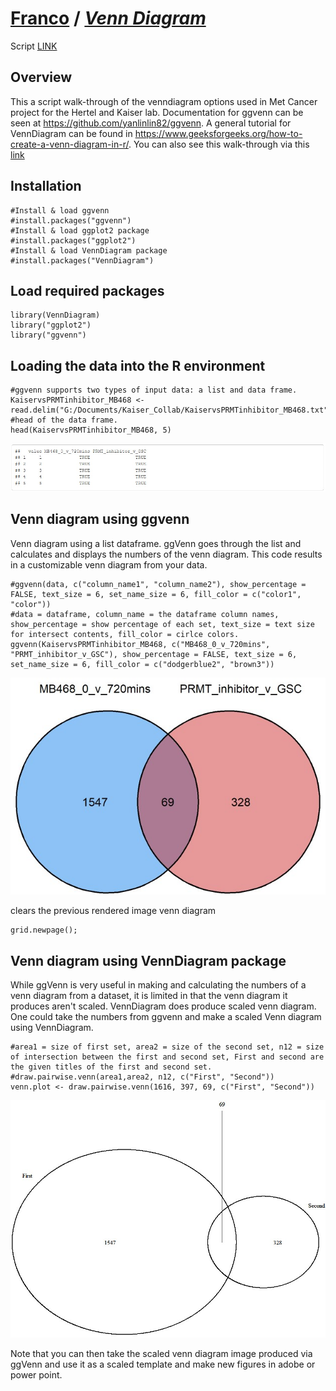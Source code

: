 # [Franco](https://github.com/altsplicer) / [***Venn Diagram***](https://altsplicer.github.io/Venn_Diagram_script/VD_script.html)

Script [LINK](https://github.com/Altsplicer/Venn_Diagram_script/blob/main/r/VD_script.R)

## Overview

This a script walk-through of the venndiagram options used in Met Cancer project for the Hertel and Kaiser lab.
Documentation for ggvenn can be seen at https://github.com/yanlinlin82/ggvenn.
A general tutorial for VennDiagram can be found in https://www.geeksforgeeks.org/how-to-create-a-venn-diagram-in-r/.
You can also see this walk-through via this [link](https://altsplicer.github.io/Venn_Diagram_script/VD_script.html)
## Installation
```{r}
#Install & load ggvenn
#install.packages("ggvenn")
#Install & load ggplot2 package
#install.packages("ggplot2")
#Install & load VennDiagram package
#install.packages("VennDiagram")
```

## Load required packages
```{r}
library(VennDiagram)
library("ggplot2")
library("ggvenn")
```


## Loading the data into the R environment
```{r}
#ggvenn supports two types of input data: a list and data frame. 
KaiservsPRMTinhibitor_MB468 <- read.delim("G:/Documents/Kaiser_Collab/KaiservsPRMTinhibitor_MB468.txt")
#head of the data frame.
head(KaiservsPRMTinhibitor_MB468, 5)
```
[![.img/fig1.jpg](.img/fig1.jpg)](#nolink)

## Venn diagram using ggvenn
Venn diagram using a list dataframe.
ggVenn goes through the list and calculates and displays the numbers of the venn diagram.
This code results in a customizable venn diagram from your data.

```{r}
#ggvenn(data, c("column_name1", "column_name2"), show_percentage = FALSE, text_size = 6, set_name_size = 6, fill_color = c("color1", "color"))
#data = dataframe, column_name = the dataframe column names, show_percentage = show percentage of each set, text_size = text size for intersect contents, fill_color = cirlce colors.
ggvenn(KaiservsPRMTinhibitor_MB468, c("MB468_0_v_720mins", "PRMT_inhibitor_v_GSC"), show_percentage = FALSE, text_size = 6, set_name_size = 6, fill_color = c("dodgerblue2", "brown3"))

```
[![.img/fig2.jpg](.img/fig2.jpg)](#nolink)

clears the previous rendered image venn diagram
```{r}
grid.newpage();
```

## Venn diagram using VennDiagram package

While ggVenn is very useful in making and calculating the numbers of a venn diagram from a dataset, it is limited in that the venn diagram it produces aren't scaled.
VennDiagram does produce scaled venn diagram. One could take the numbers from ggvenn and make a scaled Venn diagram using VennDiagram.
```{r}
#area1 = size of first set, area2 = size of the second set, n12 = size of intersection between the first and second set, First and second are the given titles of the first and second set.
#draw.pairwise.venn(area1,area2, n12, c("First", "Second"))
venn.plot <- draw.pairwise.venn(1616, 397, 69, c("First", "Second"))
```
[![.img/fig3.jpg](.img/fig3.jpg)](#nolink)

Note that you can then take the scaled venn diagram image produced via ggVenn and use it as a scaled template and make new figures in adobe or power point. 
